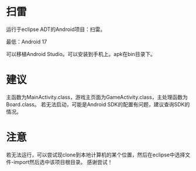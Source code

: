 # 扫雷
运行于eclipse ADT的Android项目：扫雷。

最低：Android 17

可以移植Android Studio。可以安装到手机上。apk在bin目录下。

# 建议
主函数为MainActivity.class，游戏主页面为GameActivity.class，主处理函数为Board.class。
若无法启动，可能是Android SDK的配置有问题，建议查询SDK的情况。

# 注意
若无法运行，可以尝试现clone到本地计算机的某个位置，然后在eclipse中选择文件-import然后选中该项目根目录。
感谢尝试！
